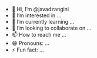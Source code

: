 - 👋 Hi, I’m @javadzangini
- 👀 I’m interested in ...
- 🌱 I’m currently learning ...
- 💞️ I’m looking to collaborate on ...
- 📫 How to reach me ...
- 😄 Pronouns: ...
- ⚡ Fun fact: ...

<!---
javadzangini/javadzangini is a ✨ special ✨ repository because its `README.md` (this file) appears on your GitHub profile.
You can click the Preview link to take a look at your changes.
--->
